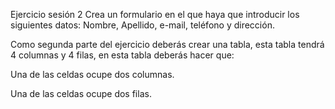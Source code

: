 Ejercicio sesión 2
Crea un formulario en el que haya que introducir los siguientes datos: Nombre, Apellido, e-mail, teléfono y dirección.


Como segunda parte del ejercicio deberás crear una tabla, esta tabla tendrá 4 columnas y 4 filas, en esta tabla deberás hacer que:



Una de las celdas ocupe dos columnas.

Una de las celdas ocupe dos filas.
